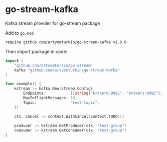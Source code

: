 # go-stream-kafka
Kafka stream provider for go-stream package

Add to `go.mod`

```
require github.com/artyomturkin/go-stream-kafka v1.0.0
```

Then import package in code:

```go
import (
    "github.com/artyomturkin/go-stream"
    kafka "github.com/artyomturkin/go-stream-kafka"
)

func example() {
    kstream := kafka.New(stream.Config{
        Endpoints:           []string{"broker0:9092", "broker1:9092"},
        MaxInflightMessages: 10,
        Topic:               "test-topic",
    })

    ctx, cancel := context.WithCancel(context.TODO())
    
    producer := kstream.GetProducer(ctx, "test-group")
    consumer := kstream.GetConsumer(ctx, "test-group")
}
```